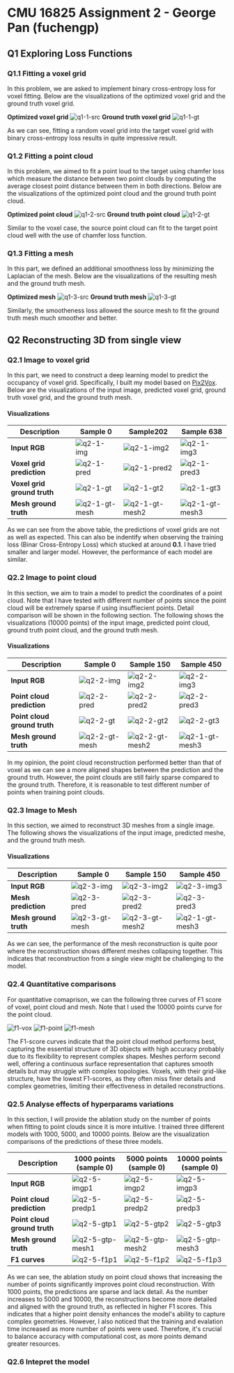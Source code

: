 # CMU 16825 Assignment 2 - George Pan (fuchengp)

## Q1 Exploring Loss Functions

### Q1.1 Fitting a voxel grid

In this problem, we are asked to implement binary cross-entropy loss for voxel fitting. Below are the visualizations of the optimized voxel grid and the ground truth voxel grid.

**Optimized voxel grid**
![q1-1-src](results/q1/q1-1_src.gif)
**Ground truth voxel grid**
![q1-1-gt](results/q1/q1-1_tgt.gif)

As we can see, fitting a random voxel grid into the target voxel grid with binary cross-entropy loss results in quite impressive result.

### Q1.2 Fitting a point cloud

In this problem, we aimed to fit a point loud to the target using chamfer loss which measure the distance between two point clouds by computing the average closest point distance between them in both directions. Below are the visualizations of the optimized point cloud and the ground truth point cloud.

**Optimized point cloud**
![q1-2-src](results/q1/q1-2_src.gif)
**Ground truth point cloud**
![q1-2-gt](results/q1/q1-2_tgt.gif)

Similar to the voxel case, the source point cloud can fit to the target point cloud well with the use of chamfer loss function.

### Q1.3 Fitting a mesh

In this part, we defined an additional smoothness loss by minimizing the Laplacian of the mesh. Below are the visualizations of the resulting mesh and the ground truth mesh.

**Optimized mesh**
![q1-3-src](results/q1/q1-3_src.gif)
**Ground truth mesh**
![q1-3-gt](results/q1/q1-3_tgt.gif)

Similarly, the smootheness loss allowed the source mesh to fit the ground truth mesh much smoother and better.

## Q2 Reconstructing 3D from single view

### Q2.1 Image to voxel grid
In this part, we need to construct a deep learning model to predict the occupancy of voxel grid. Specifically, I built my model based on [Pix2Vox](https://github.com/hzxie/Pix2Vox/blob/master/models/decoder.py). Below are the visualizations of the input image, predicted voxel grid, ground truth voxel grid, and the ground truth mesh.

#### Visualizations

| **Description** | **Sample 0** | **Sample202** | **Sample 638** |
| -------------- | ------------------------ | ------------------------ | ------------------------ |
| **Input RGB** | ![q2-1-img](results/q2/vox_large/q2_vox_rgb_0.png) | ![q2-1-img2](results/q2/vox_large/q2_vox_rgb_202.png) | ![q2-1-img3](results/q2/vox_large/q2_vox_rgb_638.png) |
| **Voxel grid prediction** | ![q2-1-pred](results/q2/vox_large/q2_vox_pred_0.gif) | ![q2-1-pred2](results/q2/vox_large/q2_vox_pred_202.gif) | ![q2-1-pred3](results/q2/vox_large/q2_vox_pred_638.gif) |
| **Voxel grid ground truth** | ![q2-1-gt](results/q2/vox_large/q2_vox_gt_0.gif) | ![q2-1-gt2](results/q2/vox_large/q2_vox_gt_202.gif) | ![q2-1-gt3](results/q2/vox_large/q2_vox_gt_638.gif) |
| **Mesh ground truth** | ![q2-1-gt-mesh](results/q2/vox_large/q2_mesh_gt_0.gif) | ![q2-1-gt-mesh2](results/q2/vox_large/q2_mesh_gt_202.gif) | ![q2-1-gt-mesh3](results/q2/vox_large/q2_mesh_gt_638.gif) |

As we can see from the above table, the predictions of voxel grids are not as well as expected. This can also be indentify when observing the training loss (Binar Cross-Entropy Loss) which stucked at around **0.1**. I have tried smaller and larger model. However, the performance of each model are similar.

### Q2.2 Image to point cloud
In this section, we aim to train a model to predict the coordinates of a point cloud. Note that I have tested with different number of points since the point cloud will be extremely sparse if using insuffiecient points. Detail comparison will be shown in the following section. The following shows the visualizations (10000 points) of the input image, predicted point cloud, ground truth point cloud, and the ground truth mesh.

#### Visualizations

| **Description** | **Sample 0** | **Sample 150** | **Sample 450** |
| -------------- | ------------------------ | ------------------------ | ------------------------ |
| **Input RGB** | ![q2-2-img](results/q2/point_10000/q2_point_rgb_0.png) | ![q2-2-img2](results/q2/point_10000/q2_point_rgb_150.png) | ![q2-2-img3](results/q2/point_10000/q2_point_rgb_450.png) |
| **Point cloud prediction** | ![q2-2-pred](results/q2/point_10000/q2_point_pred_0.gif) | ![q2-2-pred2](results/q2/point_10000/q2_point_pred_150.gif) | ![q2-2-pred3](results/q2/point_10000/q2_point_pred_450.gif) |
| **Point cloud ground truth** | ![q2-2-gt](results/q2/point_10000/q2_point_gt_0.gif) | ![q2-2-gt2](results/q2/point_10000/q2_point_gt_150.gif) | ![q2-2-gt3](results/q2/point_10000/q2_point_gt_450.gif) |
| **Mesh ground truth** | ![q2-2-gt-mesh](results/q2/point_10000/q2_mesh_gt_0.gif) | ![q2-2-gt-mesh2](results/q2/point_10000/q2_mesh_gt_150.gif) | ![q2-1-gt-mesh3](results/q2/point_10000/q2_mesh_gt_450.gif) |

In my opinion, the point cloud reconstruction performed better than that of voxel as we can see a more aligned shapes between the prediction and the ground truth. However, the point clouds are still fairly sparse compared to the ground truth. Therefore, it is reasonable to test different number of points when training point clouds.

### Q2.3 Image to Mesh
In this section, we aimed to reconstruct 3D meshes from a single image. The following shows the visualizations of the input image, predicted meshe, and the ground truth mesh.

#### Visualizations

| **Description** | **Sample 0** | **Sample 150** | **Sample 450** |
| -------------- | ------------------------ | ------------------------ | ------------------------ |
| **Input RGB** | ![q2-3-img](results/q2/mesh/q2_mesh_rgb_0.png) | ![q2-3-img2](results/q2/mesh/q2_mesh_rgb_150.png) | ![q2-3-img3](results/q2/mesh/q2_mesh_rgb_450.png) |
| **Mesh prediction** | ![q2-3-pred](results/q2/mesh/q2_mesh_pred_0.gif) | ![q2-3-pred2](results/q2/mesh/q2_mesh_pred_150.gif) | ![q2-3-pred3](results/q2/mesh/q2_mesh_pred_450.gif) |
| **Mesh ground truth** | ![q2-3-gt-mesh](results/q2/mesh/q2_mesh_gt_0.gif) | ![q2-3-gt-mesh2](results/q2/mesh/q2_mesh_gt_150.gif) | ![q2-1-gt-mesh3](results/q2/mesh/q2_mesh_gt_450.gif) |

As we can see, the performance of the mesh reconstruction is quite poor where the reconstruction shows different meshes collapsing together. This indicates that reconstruction from a single view might be challenging to the model.

### Q2.4 Quantitative comparisons
For quantitative comaprison, we can the following three curves of F1 score of voxel, point cloud and mesh. Note that I used the 10000 points curve for the point cloud.

![f1-vox](results/q2/vox_large/eval_vox.png) ![f1-point](results/q2/point_10000/eval_point.png) ![f1-mesh](results/q2/mesh/eval_mesh.png) 

The F1-score curves indicate that the point cloud method performs best, capturing the essential structure of 3D objects with high accuracy probably due to its flexibility to represent complex shapes. Meshes perform second well, offering a continuous surface representation that captures smooth details but may struggle with complex topologies. Voxels, with their grid-like structure, have the lowest F1-scores, as they often miss finer details and complex geometries, limiting their effectiveness in detailed reconstructions.

### Q2.5 Analyse effects of hyperparams variations

In this section, I will provide the ablation study on the number of points when fitting to point clouds since it is more intuitive. I trained three different models with 1000, 5000, and 10000 points. Below are the visualization comparisons of the predictions of these three models.

| **Description** | **1000 points (sample 0)** | **5000 points (sample 0)** | **10000 points (sample 0)** |
| -------------- | ------------------------ | ------------------------ | ------------------------ |
| **Input RGB** | ![q2-5-imgp1](results/q2/point_1000/q2_point_rgb_0.png) | ![q2-5-imgp2](results/q2/point_5000/q2_point_rgb_0.png) | ![q2-5-imgp3](results/q2/point_10000/q2_point_rgb_0.png) |
| **Point cloud prediction** | ![q2-5-predp1](results/q2/point_1000/q2_point_pred_0.gif) | ![q2-5-predp2](results/q2/point_5000/q2_point_pred_0.gif) | ![q2-5-predp3](results/q2/point_10000/q2_point_pred_0.gif) |
| **Point cloud ground truth** | ![q2-5-gtp1](results/q2/point_1000/q2_point_gt_0.gif) | ![q2-5-gtp2](results/q2/point_5000/q2_point_gt_0.gif) | ![q2-5-gtp3](results/q2/point_10000/q2_point_gt_0.gif) |
| **Mesh ground truth** | ![q2-5-gtp-mesh1](results/q2/point_1000/q2_mesh_gt_0.gif) | ![q2-5-gtp-mesh2](results/q2/point_5000/q2_mesh_gt_0.gif) | ![q2-5-gtp-mesh3](results/q2/point_10000/q2_mesh_gt_0.gif) |
| **F1 curves** | ![q2-5-f1p1](results/q2/point_1000/eval_point.png) | ![q2-5-f1p2](results/q2/point_5000/eval_point.png) | ![q2-5-f1p3](results/q2/point_10000/eval_point.png) |

As we can see, the ablation study on point cloud shows that increasing the number of points significantly improves point cloud reconstruction. With 1000 points, the predictions are sparse and lack detail. As the number increases to 5000 and 10000, the reconstructions become more detailed and aligned with the ground truth, as reflected in higher F1 scores. This indicates that a higher point density enhances the model's ability to capture complex geometries. However, I also noticed that the training and evalation time increased as more number of points were used. Therefore, it's crucial to balance accuracy with computational cost, as more points demand greater resources.

### Q2.6 Intepret the model